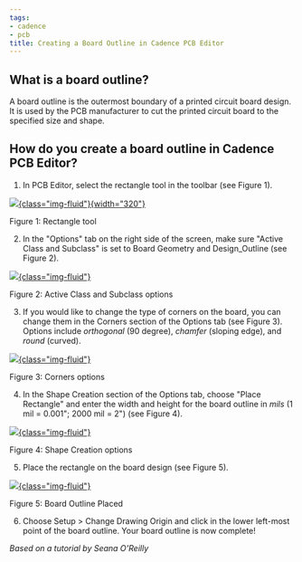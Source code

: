 ```yaml
---
tags:
- cadence
- pcb
title: Creating a Board Outline in Cadence PCB Editor
---
```


## What is a board outline?

A board outline is the outermost boundary of a printed circuit board design. It is used by the PCB manufacturer to cut the printed circuit board to the specified size and shape.

## How do you create a board outline in Cadence PCB Editor?

1.  In PCB Editor, select the rectangle tool in the toolbar (see Figure 1).

[![](/figures/figure_213.png){class="img-fluid"}{width="320"}](/larger/image0074.png)

Figure 1: Rectangle tool

2.  In the "Options" tab on the right side of the screen, make sure "Active Class and Subclass" is set to Board Geometry and Design_Outline (see Figure 2).

[![](/figures/figure_214.png){class="img-fluid"}](/larger/image0075.png)

Figure 2: Active Class and Subclass options

3.  If you would like to change the type of corners on the board, you can change them in the Corners section of the Options tab (see Figure 3). Options include *orthogonal* (90 degree), *chamfer* (sloping edge), and *round* (curved).

[![](/figures/figure_215.png){class="img-fluid"}](/larger/image0076.png)

Figure 3: Corners options

4.  In the Shape Creation section of the Options tab, choose "Place Rectangle" and enter the width and height for the board outline in *mils* (1 mil = 0.001"; 2000 mil = 2") (see Figure 4).

[![](/figures/figure_216.png){class="img-fluid"}](/larger/image0077.png)

Figure 4: Shape Creation options

5.  Place the rectangle on the board design (see Figure 5).

[![](/figures/figure_217.png){class="img-fluid"}](/larger/image0078.png)

Figure 5: Board Outline Placed

6.  Choose Setup > Change Drawing Origin and click in the lower left-most point of the board outline. Your board outline is now complete!

*Based on a tutorial by Seana O'Reilly*
